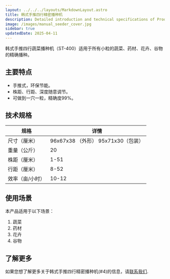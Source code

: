 ```yaml
---
layout: ../../../layouts/MarkdownLayout.astro
title: 韩式手推四行精密播种机
description: Detailed introduction and technical specifications of Product Three
image: /images/manual_seeder_cover.jpg
sidebar: true
updatedDate: 2025-04-11
---
```


韩式手推四行蔬菜播种机（ST-400）适用于所有小粒的蔬菜、药材、花卉、谷物的精确播种。

## 主要特点

- 手推式，环保节能。
- 株距、行距、深度随意调节。
- 可做到一穴一粒，精确度99%。

## 技术规格
<div class="styled-table">

| 规格 | 详情 |
|------|------|
| 尺寸（厘米） | 96x67x38 （外形） 95x71x30（包装）|
| 重量（公斤） | 20 |
| 株距（厘米） | 1-51 |
| 行距（厘米） | 8-52 |
| 效率（亩/小时） | 10-12 |

</div>


<div class="use-cases-section">
  <h2>使用场景</h2>
  <p>本产品适用于以下场景：</p>
  <ol>
    <li>蔬菜</li>
    <li>药材</li>
    <li>花卉</li>
    <li>谷物</li>
  </ol>
</div>



## 了解更多

如果您想了解更多关于韩式手推四行精密播种机(#4)的信息，请[联系我们](/zh/contact).
